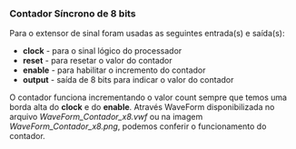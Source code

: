 ### Contador Síncrono de 8 bits

Para o extensor de sinal foram usadas as seguintes entrada(s) e saída(s):

* **clock** - para o sinal lógico do processador
* **reset** - para resetar o valor do contador
* **enable** - para habilitar o incremento do contador
* **output** - saída de 8 bits para indicar o valor do contador

O contador funciona incrementando o valor count sempre que temos uma borda alta do **clock** e do **enable**.
Através WaveForm disponibilizada no arquivo *WaveForm_Contador_x8.vwf* ou na imagem *WaveForm_Contador_x8.png*, podemos conferir o funcionamento do contador.